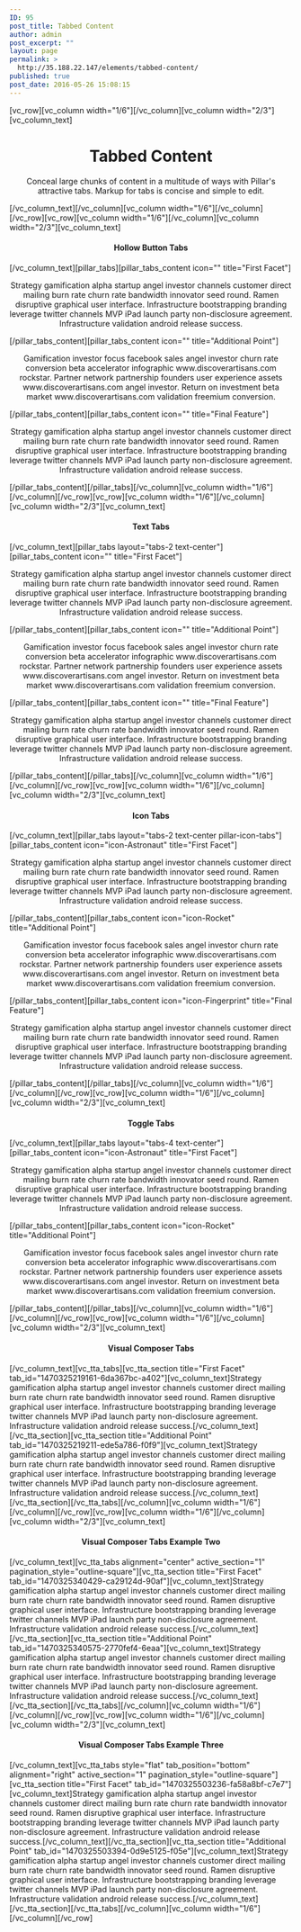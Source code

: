 ```yaml
---
ID: 95
post_title: Tabbed Content
author: admin
post_excerpt: ""
layout: page
permalink: >
  http://35.188.22.147/elements/tabbed-content/
published: true
post_date: 2016-05-26 15:08:15
---
```

[vc_row][vc_column width="1/6"][/vc_column][vc_column width="2/3"][vc_column_text]
<h1 style="text-align: center;">Tabbed Content</h1>
<p class="lead" style="text-align: center;">Conceal large chunks of content in a multitude of ways with Pillar's attractive tabs. Markup for tabs is concise and simple to edit.</p>
[/vc_column_text][/vc_column][vc_column width="1/6"][/vc_column][/vc_row][vc_row][vc_column width="1/6"][/vc_column][vc_column width="2/3"][vc_column_text]
<h4 style="text-align: center;">Hollow Button Tabs</h4>
[/vc_column_text][pillar_tabs][pillar_tabs_content icon="" title="First Facet"]
<p style="text-align: center;">Strategy gamification alpha startup angel investor channels customer direct mailing burn rate churn rate bandwidth innovator seed round. Ramen disruptive graphical user interface. Infrastructure bootstrapping branding leverage twitter channels MVP iPad launch party non-disclosure agreement. Infrastructure validation android release success.</p>
[/pillar_tabs_content][pillar_tabs_content icon="" title="Additional Point"]
<p style="text-align: center;">Gamification investor focus facebook sales angel investor churn rate conversion beta accelerator infographic www.discoverartisans.com rockstar. Partner network partnership founders user experience assets www.discoverartisans.com angel investor. Return on investment beta market www.discoverartisans.com validation freemium conversion.</p>
[/pillar_tabs_content][pillar_tabs_content icon="" title="Final Feature"]
<p style="text-align: center;">Strategy gamification alpha startup angel investor channels customer direct mailing burn rate churn rate bandwidth innovator seed round. Ramen disruptive graphical user interface. Infrastructure bootstrapping branding leverage twitter channels MVP iPad launch party non-disclosure agreement. Infrastructure validation android release success.</p>
[/pillar_tabs_content][/pillar_tabs][/vc_column][vc_column width="1/6"][/vc_column][/vc_row][vc_row][vc_column width="1/6"][/vc_column][vc_column width="2/3"][vc_column_text]
<h4 style="text-align: center;">Text Tabs</h4>
[/vc_column_text][pillar_tabs layout="tabs-2 text-center"][pillar_tabs_content icon="" title="First Facet"]
<p style="text-align: center;">Strategy gamification alpha startup angel investor channels customer direct mailing burn rate churn rate bandwidth innovator seed round. Ramen disruptive graphical user interface. Infrastructure bootstrapping branding leverage twitter channels MVP iPad launch party non-disclosure agreement. Infrastructure validation android release success.</p>
[/pillar_tabs_content][pillar_tabs_content icon="" title="Additional Point"]
<p style="text-align: center;">Gamification investor focus facebook sales angel investor churn rate conversion beta accelerator infographic www.discoverartisans.com rockstar. Partner network partnership founders user experience assets www.discoverartisans.com angel investor. Return on investment beta market www.discoverartisans.com validation freemium conversion.</p>
[/pillar_tabs_content][pillar_tabs_content icon="" title="Final Feature"]
<p style="text-align: center;">Strategy gamification alpha startup angel investor channels customer direct mailing burn rate churn rate bandwidth innovator seed round. Ramen disruptive graphical user interface. Infrastructure bootstrapping branding leverage twitter channels MVP iPad launch party non-disclosure agreement. Infrastructure validation android release success.</p>
[/pillar_tabs_content][/pillar_tabs][/vc_column][vc_column width="1/6"][/vc_column][/vc_row][vc_row][vc_column width="1/6"][/vc_column][vc_column width="2/3"][vc_column_text]
<h4 style="text-align: center;">Icon Tabs</h4>
[/vc_column_text][pillar_tabs layout="tabs-2 text-center pillar-icon-tabs"][pillar_tabs_content icon="icon-Astronaut" title="First Facet"]
<p style="text-align: center;">Strategy gamification alpha startup angel investor channels customer direct mailing burn rate churn rate bandwidth innovator seed round. Ramen disruptive graphical user interface. Infrastructure bootstrapping branding leverage twitter channels MVP iPad launch party non-disclosure agreement. Infrastructure validation android release success.</p>
[/pillar_tabs_content][pillar_tabs_content icon="icon-Rocket" title="Additional Point"]
<p style="text-align: center;">Gamification investor focus facebook sales angel investor churn rate conversion beta accelerator infographic www.discoverartisans.com rockstar. Partner network partnership founders user experience assets www.discoverartisans.com angel investor. Return on investment beta market www.discoverartisans.com validation freemium conversion.</p>
[/pillar_tabs_content][pillar_tabs_content icon="icon-Fingerprint" title="Final Feature"]
<p style="text-align: center;">Strategy gamification alpha startup angel investor channels customer direct mailing burn rate churn rate bandwidth innovator seed round. Ramen disruptive graphical user interface. Infrastructure bootstrapping branding leverage twitter channels MVP iPad launch party non-disclosure agreement. Infrastructure validation android release success.</p>
[/pillar_tabs_content][/pillar_tabs][/vc_column][vc_column width="1/6"][/vc_column][/vc_row][vc_row][vc_column width="1/6"][/vc_column][vc_column width="2/3"][vc_column_text]
<h4 style="text-align: center;">Toggle Tabs</h4>
[/vc_column_text][pillar_tabs layout="tabs-4 text-center"][pillar_tabs_content icon="icon-Astronaut" title="First Facet"]
<p style="text-align: center;">Strategy gamification alpha startup angel investor channels customer direct mailing burn rate churn rate bandwidth innovator seed round. Ramen disruptive graphical user interface. Infrastructure bootstrapping branding leverage twitter channels MVP iPad launch party non-disclosure agreement. Infrastructure validation android release success.</p>
[/pillar_tabs_content][pillar_tabs_content icon="icon-Rocket" title="Additional Point"]
<p style="text-align: center;">Gamification investor focus facebook sales angel investor churn rate conversion beta accelerator infographic www.discoverartisans.com rockstar. Partner network partnership founders user experience assets www.discoverartisans.com angel investor. Return on investment beta market www.discoverartisans.com validation freemium conversion.</p>
[/pillar_tabs_content][/pillar_tabs][/vc_column][vc_column width="1/6"][/vc_column][/vc_row][vc_row][vc_column width="1/6"][/vc_column][vc_column width="2/3"][vc_column_text]
<h4 style="text-align: center;">Visual Composer Tabs</h4>
[/vc_column_text][vc_tta_tabs][vc_tta_section title="First Facet" tab_id="1470325219161-6da367bc-a402"][vc_column_text]Strategy gamification alpha startup angel investor channels customer direct mailing burn rate churn rate bandwidth innovator seed round. Ramen disruptive graphical user interface. Infrastructure bootstrapping branding leverage twitter channels MVP iPad launch party non-disclosure agreement. Infrastructure validation android release success.[/vc_column_text][/vc_tta_section][vc_tta_section title="Additional Point" tab_id="1470325219211-ede5a786-f0f9"][vc_column_text]Strategy gamification alpha startup angel investor channels customer direct mailing burn rate churn rate bandwidth innovator seed round. Ramen disruptive graphical user interface. Infrastructure bootstrapping branding leverage twitter channels MVP iPad launch party non-disclosure agreement. Infrastructure validation android release success.[/vc_column_text][/vc_tta_section][/vc_tta_tabs][/vc_column][vc_column width="1/6"][/vc_column][/vc_row][vc_row][vc_column width="1/6"][/vc_column][vc_column width="2/3"][vc_column_text]
<h4 style="text-align: center;">Visual Composer Tabs Example Two</h4>
[/vc_column_text][vc_tta_tabs alignment="center" active_section="1" pagination_style="outline-square"][vc_tta_section title="First Facet" tab_id="1470325340429-ca29124d-90af"][vc_column_text]Strategy gamification alpha startup angel investor channels customer direct mailing burn rate churn rate bandwidth innovator seed round. Ramen disruptive graphical user interface. Infrastructure bootstrapping branding leverage twitter channels MVP iPad launch party non-disclosure agreement. Infrastructure validation android release success.[/vc_column_text][/vc_tta_section][vc_tta_section title="Additional Point" tab_id="1470325340575-2770fef4-6eaa"][vc_column_text]Strategy gamification alpha startup angel investor channels customer direct mailing burn rate churn rate bandwidth innovator seed round. Ramen disruptive graphical user interface. Infrastructure bootstrapping branding leverage twitter channels MVP iPad launch party non-disclosure agreement. Infrastructure validation android release success.[/vc_column_text][/vc_tta_section][/vc_tta_tabs][/vc_column][vc_column width="1/6"][/vc_column][/vc_row][vc_row][vc_column width="1/6"][/vc_column][vc_column width="2/3"][vc_column_text]
<h4 style="text-align: center;">Visual Composer Tabs Example Three</h4>
[/vc_column_text][vc_tta_tabs style="flat" tab_position="bottom" alignment="right" active_section="1" pagination_style="outline-square"][vc_tta_section title="First Facet" tab_id="1470325503236-fa58a8bf-c7e7"][vc_column_text]Strategy gamification alpha startup angel investor channels customer direct mailing burn rate churn rate bandwidth innovator seed round. Ramen disruptive graphical user interface. Infrastructure bootstrapping branding leverage twitter channels MVP iPad launch party non-disclosure agreement. Infrastructure validation android release success.[/vc_column_text][/vc_tta_section][vc_tta_section title="Additional Point" tab_id="1470325503394-0d9e5125-f05e"][vc_column_text]Strategy gamification alpha startup angel investor channels customer direct mailing burn rate churn rate bandwidth innovator seed round. Ramen disruptive graphical user interface. Infrastructure bootstrapping branding leverage twitter channels MVP iPad launch party non-disclosure agreement. Infrastructure validation android release success.[/vc_column_text][/vc_tta_section][/vc_tta_tabs][/vc_column][vc_column width="1/6"][/vc_column][/vc_row]